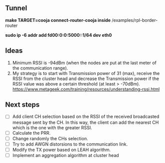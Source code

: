 ## Tunnel
**make TARGET=cooja connect-router-cooja inside** /examples/rpl-border-router

**sudo ip -6 addr add fd00:0:0:5000::1/64 dev eth0**

## Ideas
1. Minimum RSSI is -94dBm (when the nodes are put at the last meter of the communication range).
2. My strategy is to start with Transmission power of 31 (max), receive the RSSI from the cluster head and decrease the Transmission power if
the RSSI value was above a certain threshold (at least > -70dBm). https://www.metageek.com/training/resources/understanding-rssi.html

## Next steps
- [ ] Add client CH selection based on the RSSI of the received broadcasted message sent by the CH. In this way, the client can add the nearest CH which is the one with the greater RSSI.
- [ ] Calculate the PRR.
- [ ] Change randomly the CHs selection.
- [ ] Try to add AWGN distorsions to the communication link.
- [ ] Modify the TX power based on LEAH algorithm.
- [ ] Implement an aggregation algorithm at cluster head
